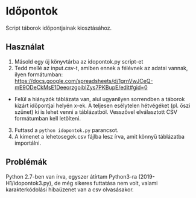 # Időpontok
Script táborok időpontjainak kiosztásához.

## Használat

1. Másold egy új könyvtárba az idopontok.py script-et
2. Tedd mellé az input.csv-t, amiben ennek a félévnek az adatai vannak, ilyen formátumban: https://docs.google.com/spreadsheets/d/1grnVwJCeQ-mE9ODeCkMsE1DeeorzgoiblZys7PKBupE/edit#gid=0
  * Felül a hiányzók táblázata van, alul ugyanilyen sorrendben a táborok kizárt időpontjai helyén x-ek. A teljesen esélytelen hétvégéket (pl. őszi szünet) ki is lehet venni a táblázatból. Vesszővel elválasztott CSV formátumban kell letölteni.
3. Futtasd a `python idopontok.py` parancsot.
4. A kimenet a lehetosegek.csv fájlba lesz írva, amit könnyű táblázatba importálni.

## Problémák
Python 2.7-ben van írva, egyszer átírtam Python3-ra (2019-H1/idopontok3.py), de még sikeres futtatása nem volt, valami karakterkódolási hibaüzenet van a csv olvasásakor.
